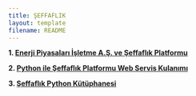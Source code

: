 ```yaml
---
title: ŞEFFAFLIK
layout: template
filename: README
--- 
```


**1. [Enerji Piyasaları İşletme A.Ş. ve Şeffaflık Platformu](https://nurisensoy.github.io/seffaflikplatformu/nedir)**

**2. [Python ile Şeffaflık Platformu Web Servis Kulanımı](https://nurisensoy.github.io/seffaflikplatformu/ornek_istek)**

**3. [Şeffaflık Python Kütüphanesi](https://nurisensoy.github.io/seffaflik/)**

